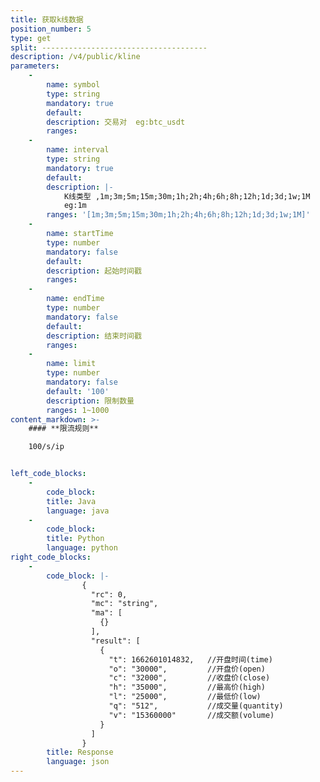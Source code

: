 ```yaml
---
title: 获取k线数据
position_number: 5
type: get
split: -------------------------------------
description: /v4/public/kline
parameters:
    -
        name: symbol
        type: string
        mandatory: true
        default:
        description: 交易对  eg:btc_usdt
        ranges:
    -
        name: interval
        type: string
        mandatory: true
        default:
        description: |-
            K线类型 ,1m;3m;5m;15m;30m;1h;2h;4h;6h;8h;12h;1d;3d;1w;1M
            eg:1m
        ranges: '[1m;3m;5m;15m;30m;1h;2h;4h;6h;8h;12h;1d;3d;1w;1M]'
    -
        name: startTime
        type: number
        mandatory: false
        default:
        description: 起始时间戳
        ranges:
    -
        name: endTime
        type: number
        mandatory: false
        default:
        description: 结束时间戳
        ranges:
    -
        name: limit
        type: number
        mandatory: false
        default: '100'
        description: 限制数量
        ranges: 1~1000
content_markdown: >-
    #### **限流规则**

    100/s/ip


left_code_blocks:
    -
        code_block:
        title: Java
        language: java
    -
        code_block:
        title: Python
        language: python
right_code_blocks:
    -
        code_block: |-
                {
                  "rc": 0,
                  "mc": "string",
                  "ma": [
                    {}
                  ],
                  "result": [
                    {
                      "t": 1662601014832,   //开盘时间(time)
                      "o": "30000",         //开盘价(open)
                      "c": "32000",         //收盘价(close)
                      "h": "35000",         //最高价(high)
                      "l": "25000",         //最低价(low)
                      "q": "512",           //成交量(quantity)
                      "v": "15360000"       //成交额(volume)
                    }
                  ]
                }
        title: Response
        language: json
---
```

